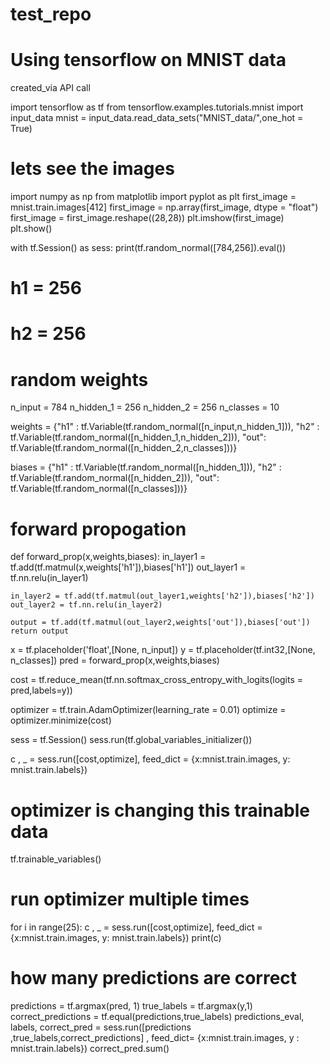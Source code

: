 # test_repo

# Using tensorflow on MNIST data

created_via API call

import tensorflow as tf
from tensorflow.examples.tutorials.mnist import input_data
mnist = input_data.read_data_sets("MNIST_data/",one_hot = True)

# lets see the images
import numpy as np
from matplotlib import pyplot as plt
first_image = mnist.train.images[412]
first_image = np.array(first_image, dtype = "float")
first_image = first_image.reshape((28,28))
plt.imshow(first_image)
plt.show()

with tf.Session() as sess:
    print(tf.random_normal([784,256]).eval())
    
# h1 = 256
# h2 = 256
# random weights
n_input = 784
n_hidden_1 = 256
n_hidden_2 = 256
n_classes = 10

weights = {"h1" : tf.Variable(tf.random_normal([n_input,n_hidden_1])),
           "h2" : tf.Variable(tf.random_normal([n_hidden_1,n_hidden_2])),
           "out": tf.Variable(tf.random_normal([n_hidden_2,n_classes]))}

biases =  {"h1" : tf.Variable(tf.random_normal([n_hidden_1])),
           "h2" : tf.Variable(tf.random_normal([n_hidden_2])),
           "out": tf.Variable(tf.random_normal([n_classes]))}


# forward propogation
def forward_prop(x,weights,biases):
    in_layer1 = tf.add(tf.matmul(x,weights['h1']),biases['h1'])
    out_layer1 = tf.nn.relu(in_layer1)
    
    in_layer2 = tf.add(tf.matmul(out_layer1,weights['h2']),biases['h2'])
    out_layer2 = tf.nn.relu(in_layer2)
    
    output = tf.add(tf.matmul(out_layer2,weights['out']),biases['out'])
    return output
 
 

x = tf.placeholder('float',[None, n_input])
y = tf.placeholder(tf.int32,[None, n_classes])
pred = forward_prop(x,weights,biases)

cost = tf.reduce_mean(tf.nn.softmax_cross_entropy_with_logits(logits = pred,labels=y))

optimizer = tf.train.AdamOptimizer(learning_rate = 0.01)
optimize = optimizer.minimize(cost)

sess = tf.Session()
sess.run(tf.global_variables_initializer())

c , _ = sess.run([cost,optimize], feed_dict = {x:mnist.train.images, y: mnist.train.labels})

# optimizer is changing this trainable data 

tf.trainable_variables()

# run optimizer multiple times
for i in range(25):
    c , _ = sess.run([cost,optimize], feed_dict = {x:mnist.train.images, y: mnist.train.labels})
    print(c)
    
# how many predictions are correct    
predictions = tf.argmax(pred, 1)
true_labels = tf.argmax(y,1)
correct_predictions = tf.equal(predictions,true_labels)
predictions_eval, labels, correct_pred = sess.run([predictions ,true_labels,correct_predictions] , feed_dict= {x:mnist.train.images, y : mnist.train.labels})
correct_pred.sum()






    
    
